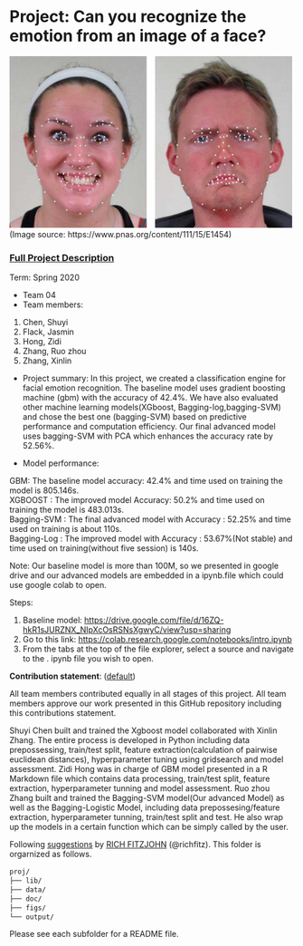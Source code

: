 # Project: Can you recognize the emotion from an image of a face? 
<img src="figs/CE.jpg" alt="Compound Emotions" width="500"/>
(Image source: https://www.pnas.org/content/111/15/E1454)

### [Full Project Description](doc/project3_desc.md)

Term: Spring 2020

+ Team 04
+ Team members:
	
1. Chen, Shuyi 
2. Flack, Jasmin 
3. Hong, Zidi 
4. Zhang, Ruo zhou 
5. Zhang, Xinlin 

+ Project summary: In this project, we created a classification engine for facial emotion recognition. The baseline model uses gradient boosting machine (gbm) with the accuracy of 42.4%. We have also evaluated other machine learning models(XGboost, Bagging-log,bagging-SVM) and chose the best one (bagging-SVM) based on predictive performance and computation efficiency. Our final advanced model uses bagging-SVM with PCA which enhances the accuracy rate by 52.56%.

+ Model performance:            
                      
GBM: The baseline model accuracy: 42.4% and time used on training the model is 805.146s.  
XGBOOST : The improved model Accuracy: 50.2% and time used on training the model is 483.013s.  
Bagging-SVM : The final advanced model with Accuracy : 52.25% and time used on training is about 110s.  
Bagging-Log : The improved model with Accuracy : 53.67%(Not stable) and time used on training(without five session) is 140s.



Note:
Our baseline model is more than 100M, so we presented in google drive and our advanced models are embedded in a ipynb.file which could use google colab to open. 

Steps:
1. Baseline model: https://drive.google.com/file/d/16ZQ-hkR1sJURZNX_NIpXcOsRSNsXgwyC/view?usp=sharing  
2. Go to this link: https://colab.research.google.com/notebooks/intro.ipynb
3. From the tabs at the top of the file explorer, select a source and navigate to the . ipynb file you wish to open. 


	
**Contribution statement**: ([default](doc/a_note_on_contributions.md)) 

All team members contributed equally in all stages of this project. All team members approve our work presented in this GitHub repository including this contributions statement. 

Shuyi Chen built and trained the Xgboost model collaborated with Xinlin Zhang. The entire process is developed in Python including data prepossessing, train/test split, feature extraction(calculation of pairwise euclidean distances), hyperparameter tuning using gridsearch and model assessment. Zidi Hong was in charge of GBM model presented in a R Markdown file which contains data processing, train/test split, feature extraction, hyperparameter tunning and model assessment. Ruo zhou Zhang built and trained the Bagging-SVM model(Our advanced Model) as well as the Bagging-Logistic Model, including data prepossesing/feature extraction, hyperparameter tunning, train/test split and test. He also  wrap up the models in a certain function which can be simply called by the user.



Following [suggestions](http://nicercode.github.io/blog/2013-04-05-projects/) by [RICH FITZJOHN](http://nicercode.github.io/about/#Team) (@richfitz). This folder is orgarnized as follows.

```
proj/
├── lib/
├── data/
├── doc/
├── figs/
└── output/
```

Please see each subfolder for a README file.
